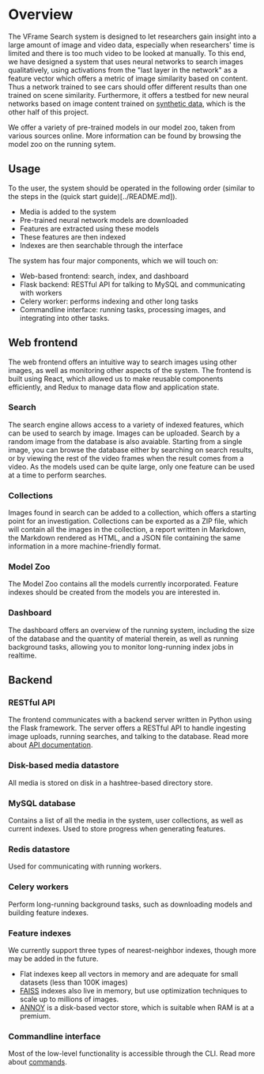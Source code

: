 # Overview

The VFrame Search system is designed to let researchers gain insight into a large amount of image and video data, especially when researchers' time is limited and there is too much video to be looked at manually.  To this end, we have designed a system that uses neural networks to search images qualitatively, using activations from the "last layer in the network" as a feature vector which offers a metric of image similarity based on content.  Thus a network trained to see cars should offer different results than one trained on scene similarity.  Furthermore, it offers a testbed for new neural networks based on image content trained on [synthetic data](https://vframe.io/research/synthetic-datasets/), which is the other half of this project.

We offer a variety of pre-trained models in our model zoo, taken from various sources online.  More information can be found by browsing the model zoo on the running sytem.


## Usage

To the user, the system should be operated in the following order (similar to the steps in the (quick start guide)[../README.md]).

- Media is added to the system
- Pre-trained neural network models are downloaded
- Features are extracted using these models
- These features are then indexed
- Indexes are then searchable through the interface

The system has four major components, which we will touch on:

- Web-based frontend: search, index, and dashboard
- Flask backend: RESTful API for talking to MySQL and communicating with workers
- Celery worker: performs indexing and other long tasks
- Commandline interface: running tasks, processing images, and integrating into other tasks.

## Web frontend

The web frontend offers an intuitive way to search images using other images, as well as monitoring other aspects of the system.  The frontend is built using React, which allowed us to make reusable components efficiently, and Redux to manage data flow and application state.

### Search

The search engine allows access to a variety of indexed features, which can be used to search by image.  Images can be uploaded.  Search by a random image from the database is also avaiable.  Starting from a single image, you can browse the database either by searching on search results, or by viewing the rest of the video frames when the result comes from a video.  As the models used can be quite large, only one feature can be used at a time to perform searches.

### Collections

Images found in search can be added to a collection, which offers a starting point for an investigation.  Collections can be exported as a ZIP file, which will contain all the images in the collection, a report written in Markdown, the Markdown rendered as HTML, and a JSON file containing the same information in a more machine-friendly format.

### Model Zoo

The Model Zoo contains all the models currently incorporated.  Feature indexes should be created from the models you are interested in.

### Dashboard

The dashboard offers an overview of the running system, including the size of the database and the quantity of material therein, as well as running background tasks, allowing you to monitor long-running index jobs in realtime.


## Backend

### RESTful API

The frontend communicates with a backend server written in Python using the Flask framework.  The server offers a RESTful API to handle ingesting image uploads, running searches, and talking to the database.  Read more about [API documentation](api.md).

### Disk-based media datastore

All media is stored on disk in a hashtree-based directory store.

### MySQL database

Contains a list of all the media in the system, user collections, as well as current indexes.  Used to store progress when generating features.

### Redis datastore

Used for communicating with running workers.

### Celery workers

Perform long-running background tasks, such as downloading models and building feature indexes.

### Feature indexes

We currently support three types of nearest-neighbor indexes, though more may be added in the future.

- Flat indexes keep all vectors in memory and are adequate for small datasets (less than 100K images)
- [FAISS](https://github.com/facebookresearch/faiss) indexes also live in memory, but use optimization techniques to scale up to millions of images.
- [ANNOY](https://github.com/spotify/annoy) is a disk-based vector store, which is suitable when RAM is at a premium.

### Commandline interface

Most of the low-level functionality is accessible through the CLI.  Read more about [commands](commands.md).

